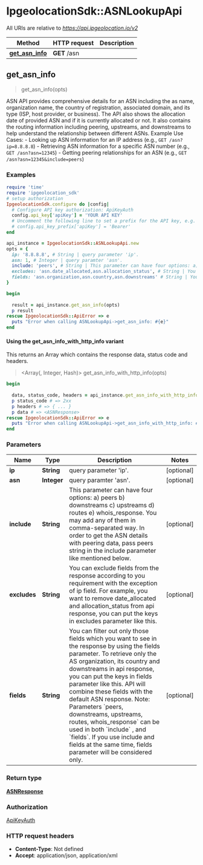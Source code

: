 # IpgeolocationSdk::ASNLookupApi

All URIs are relative to *https://api.ipgeolocation.io/v2*

| Method | HTTP request | Description |
| ------ | ------------ | ----------- |
| [**get_asn_info**](ASNLookupApi.md#get_asn_info) | **GET** /asn |  |


## get_asn_info

> <ASNResponse> get_asn_info(opts)



ASN API provides comprehensive details for an ASN including the as name,  organization name, the country of registration, associated domain, and its  type (ISP, host provider, or business). The API also shows the allocation  date of provided ASN and if it is currently allocated or not. It also contains  the routing information including peering, upstreams, and downstreams to help  understand the relationship between different ASNs.  Example Use Cases:  - Looking up ASN information for an IP address (e.g., `GET /asn?ip=8.8.8.8`)  - Retrieving ASN information for a specific ASN number (e.g., `GET /asn?asn=12345`)  - Getting peering relationships for an ASN (e.g., `GET /asn?asn=12345&include=peers`) 

### Examples

```ruby
require 'time'
require 'ipgeolocation_sdk'
# setup authorization
IpgeolocationSdk.configure do |config|
  # Configure API key authorization: ApiKeyAuth
  config.api_key['apiKey'] = 'YOUR API KEY'
  # Uncomment the following line to set a prefix for the API key, e.g. 'Bearer' (defaults to nil)
  # config.api_key_prefix['apiKey'] = 'Bearer'
end

api_instance = IpgeolocationSdk::ASNLookupApi.new
opts = {
  ip: '8.8.8.8', # String | query parameter 'ip'.
  asn: 1, # Integer | query paramter 'asn'.
  include: 'peers', # String | This parameter can have four options: a) peers b) downstreams c) upstreams d) routes e) whois_response. You may add any of them in comma-separated way. In order to get the ASN details with peering data, pass peers string in the include parameter like mentioned below.
  excludes: 'asn.date_allocated,asn.allocation_status', # String | You can exclude fields from the response according to you requirement with the exception of ip field. For example, you want to remove date_allocated and allocation_status from api response, you can put the keys in excludes parameter like this.
  fields: 'asn.organization,asn.country,asn.downstreams' # String | You can filter out only those fields which you want to see in the response by using the fields parameter. To retrieve only the AS organization, its country and downstreams in api response, you can put the keys in fields parameter like this. API will combine these fields with the default ASN response. Note: Parameters `peers, downstreams, upstreams, routes, whois_response` can be used in both `include` , and `fields`. If you use include and fields at the same time, fields parameter will be considered only.
}

begin
  
  result = api_instance.get_asn_info(opts)
  p result
rescue IpgeolocationSdk::ApiError => e
  puts "Error when calling ASNLookupApi->get_asn_info: #{e}"
end
```

#### Using the get_asn_info_with_http_info variant

This returns an Array which contains the response data, status code and headers.

> <Array(<ASNResponse>, Integer, Hash)> get_asn_info_with_http_info(opts)

```ruby
begin
  
  data, status_code, headers = api_instance.get_asn_info_with_http_info(opts)
  p status_code # => 2xx
  p headers # => { ... }
  p data # => <ASNResponse>
rescue IpgeolocationSdk::ApiError => e
  puts "Error when calling ASNLookupApi->get_asn_info_with_http_info: #{e}"
end
```

### Parameters

| Name | Type | Description | Notes |
| ---- | ---- | ----------- | ----- |
| **ip** | **String** | query parameter &#39;ip&#39;. | [optional] |
| **asn** | **Integer** | query paramter &#39;asn&#39;. | [optional] |
| **include** | **String** | This parameter can have four options: a) peers b) downstreams c) upstreams d) routes e) whois_response. You may add any of them in comma-separated way. In order to get the ASN details with peering data, pass peers string in the include parameter like mentioned below. | [optional] |
| **excludes** | **String** | You can exclude fields from the response according to you requirement with the exception of ip field. For example, you want to remove date_allocated and allocation_status from api response, you can put the keys in excludes parameter like this. | [optional] |
| **fields** | **String** | You can filter out only those fields which you want to see in the response by using the fields parameter. To retrieve only the AS organization, its country and downstreams in api response, you can put the keys in fields parameter like this. API will combine these fields with the default ASN response. Note: Parameters &#x60;peers, downstreams, upstreams, routes, whois_response&#x60; can be used in both &#x60;include&#x60; , and &#x60;fields&#x60;. If you use include and fields at the same time, fields parameter will be considered only. | [optional] |

### Return type

[**ASNResponse**](ASNResponse.md)

### Authorization

[ApiKeyAuth](../README.md#ApiKeyAuth)

### HTTP request headers

- **Content-Type**: Not defined
- **Accept**: application/json, application/xml

